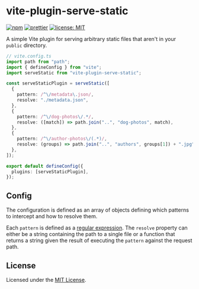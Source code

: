 # vite-plugin-serve-static

[![npm](https://img.shields.io/npm/v/vite-plugin-serve-static/latest)](https://www.npmjs.com/package/vite-plugin-serve-static)
[![prettier](https://img.shields.io/npm/dependency-version/vite-plugin-serve-static/peer/vite)](https://github.com/vitejs/vite)
[![license: MIT](https://img.shields.io/npm/l/vite-plugin-serve-static)](https://github.com/reifiedbeans/vite-plugin-serve-static/blob/main/LICENSE)

A simple Vite plugin for serving arbitrary static files that aren't in your `public` directory.

```typescript
// vite.config.ts
import path from "path";
import { defineConfig } from "vite";
import serveStatic from "vite-plugin-serve-static";

const serveStaticPlugin = serveStatic([
  {
    pattern: /^\/metadata\.json/,
    resolve: "./metadata.json",
  },
  {
    pattern: /^\/dog-photos\/.*/,
    resolve: ([match]) => path.join("..", "dog-photos", match),
  },
  {
    pattern: /^\/author-photos\/(.*)/,
    resolve: (groups) => path.join("..", "authors", groups[1]) + ".jpg",
  },
]);

export default defineConfig({
  plugins: [serveStaticPlugin],
});
```

## Config

The configuration is defined as an array of objects defining which patterns to intercept and how to resolve them.

Each `pattern` is defined as a [regular expression]. The `resolve` property can either be a string containing the path to a single file or a function that returns a string given the result of executing the `pattern` against the request path.

## License

Licensed under the [MIT License](https://github.com/reifiedbeans/vite-plugin-serve-static/blob/main/LICENSE).

[regular expression]: https://developer.mozilla.org/en-US/docs/Web/JavaScript/Reference/Global_Objects/RegExp
